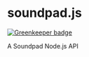 # soundpad.js

[![Greenkeeper badge](https://badges.greenkeeper.io/MCPE-PC/soundpad.js.svg)](https://greenkeeper.io/)

A Soundpad Node.js API
